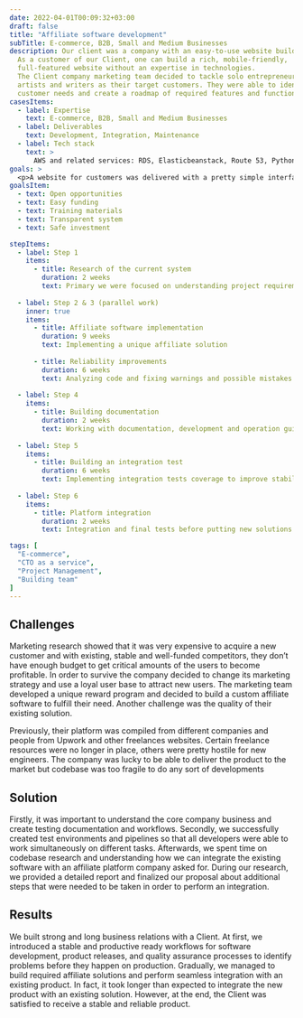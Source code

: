 ```yaml
---
date: 2022-04-01T00:09:32+03:00
draft: false
title: "Affiliate software development"
subTitle: E-commerce, B2B, Small and Medium Businesses
description: Our client was a company with an easy-to-use website builder. 
  As a customer of our Client, one can build a rich, mobile-friendly, 
  full-featured website without an expertise in technologies. 
  The Client company marketing team decided to tackle solo entrepreneurs, 
  artists and writers as their target customers. They were able to identify 
  customer needs and create a roadmap of required features and functionality of intended web sites.
casesItems:
  - label: Expertise
    text: E-commerce, B2B, Small and Medium Businesses
  - label: Deliverables
    text: Development, Integration, Maintenance
  - label: Tech stack
    text: >
      AWS and related services: RDS, Elasticbeanstack, Route 53, Python, Nodejs, Django, Angular, MySQL, Django-MPTT.
goals: >
  <p>A website for customers was delivered with a pretty simple interface and build-in functionality which allow users to create news, articles, update different text information, upload video, audio, and images. Customers were equipped with an analytic tool and components to use email, social marketing, and SEO optimization to grow user base.</p>
goalsItem:
  - text: Open opportunities
  - text: Easy funding
  - text: Training materials
  - text: Transparent system
  - text: Safe investment

stepItems:
  - label: Step 1
    items:
      - title: Research of the current system
        duration: 2 weeks
        text: Primary we were focused on understanding project requirements and analyzing existing system
  
  - label: Step 2 & 3 (parallel work)
    inner: true
    items:
      - title: Affiliate software implementation
        duration: 9 weeks
        text: Implementing a unique affiliate solution
      
      - title: Reliability improvements
        duration: 6 weeks
        text: Analyzing code and fixing warnings and possible mistakes of existing solution
  
  - label: Step 4
    items:
      - title: Building documentation
        duration: 2 weeks
        text: Working with documentation, development and operation guidelines
  
  - label: Step 5
    items:
      - title: Building an integration test
        duration: 6 weeks
        text: Implementing integration tests coverage to improve stability of both solutions
  
  - label: Step 6
    items:
      - title: Platform integration
        duration: 2 weeks
        text: Integration and final tests before putting new solutions into production

tags: [
  "E-commerce",
  "CTO as a service",
  "Project Management",
  "Building team"
]
---
```


## Challenges

Marketing research showed that it was very expensive to acquire a new customer and with existing, stable and well-funded competitors, they don’t have enough budget to get critical amounts of the users to become profitable. In order to survive the company decided to change its marketing strategy and use a loyal user base to attract new users. The marketing team developed a unique reward program and decided to build a custom affiliate software to fulfill their need. Another challenge was the quality of their existing solution.

Previously, their platform was compiled from different companies and people from Upwork and other freelances websites. Certain freelance resources were no longer in place, others were pretty hostile for new engineers. The company was lucky to be able to deliver the product to the market but codebase was too fragile to do any sort of developments

## Solution

Firstly, it was important to understand the core company business and create testing documentation and workflows. Secondly, we successfully created test environments and pipelines so that all developers were able to work simultaneously on different tasks. Afterwards, we spent time on codebase research and understanding how we can integrate the existing software with an affiliate platform company asked for. During our research, we provided a detailed report and finalized our proposal about additional steps that were needed to be taken in order to perform an integration.

## Results

We built strong and long business relations with a Client. At first, we introduced a stable and productive ready workflows for software development, product releases, and quality assurance processes to identify problems before they happen on production. Gradually, we managed to build required affiliate solutions and perform seamless integration with an existing product. In fact, it took longer than expected to integrate the new product with an existing solution. However, at the end, the Client was satisfied to receive a stable and reliable product.